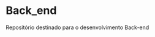 ﻿# Back_end
Repositório destinado para o desenvolvimento Back-end


<!-- Last Deploy: 22/10/2025 18:50:51 -->
